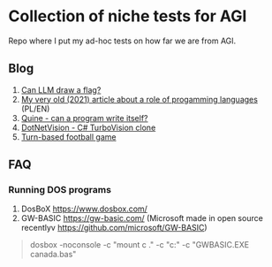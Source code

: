 # Collection of niche tests for AGI
Repo where I put my ad-hoc tests on how far we are from AGI.
## Blog
1. [Can LLM draw a flag?](https://github.com/marcinmachura/MeVsAi/blob/main/FunWithFlags/2025-07-21/FunWithFlagsJuly2025.md)
2. [My very old (2021) article about a role of progamming languages](Blog/0-EN-software-eng.md) (PL/EN)
3. [Quine - can a program write itself?](Blog/1-Quine.md)
4. [DotNetVision - C# TurboVision clone](Blog/2-DotNetVision.md)
5. [Turn-based football game](TurnBasedFootball/TurnBasedFootball.md)

## FAQ
### Running DOS programs
1) DosBoX https://www.dosbox.com/
2) GW-BASIC https://gw-basic.com/ (Microsoft made in open source recentlyv https://github.com/microsoft/GW-BASIC)
> dosbox -noconsole -c "mount c ." -c "c:" -c "GWBASIC.EXE canada.bas"



 
